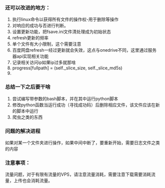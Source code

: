 ### 还可以改进的地方：

1. 执行linux命令以获得所有文件的操作权-用于删除等操作
2. 对响应的成功与否进行判断。
3. 设置更新功能，把fsave.ini文件清处理成为初始状态
4. refresh更新的频率
5. 单个文件有大小限制，这个需要注意
6. 百度网盘refresh一经过更新就会失效，这点与onedrive不同，这里通过服务器api实现相关功能
7. 记录相关访问ip如果ip过多就那啥
8. progress[fullpath] = (self._slice_size, self._slice_md5s)
9. 

### 总结一下之后要干啥

1. 尝试编写带参数的bash脚本，并在其中运行python脚本
2. 修改python函数当运行成功（寻找成功码）后删除相应文件，该文件应该在新的脚本中运行
3. 爬虫之类的东西



### 问题的解决进程

如果对某一个文件夹进行操作，如果中间中断了，要重新开始，需要日志文件之类的内容



### 注意事项：

流量问题，对于有限有流量的VPS，请注意流量消耗，需要注意下载需要消耗流量，上传也会消耗流量。







